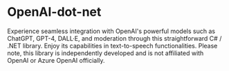# OpenAI-dot-net
Experience seamless integration with OpenAI's powerful models such as ChatGPT, GPT-4, DALL·E, and moderation through this straightforward C# / .NET library. Enjoy its capabilities in text-to-speech functionalities. Please note, this library is independently developed and is not affiliated with OpenAI or Azure OpenAI officially.
